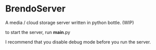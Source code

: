 # BrendoServer
A media / cloud storage server written in python bottle. (WIP)

to start the server, run __main__.py

I recommend that you disable debug mode before you run the server.
